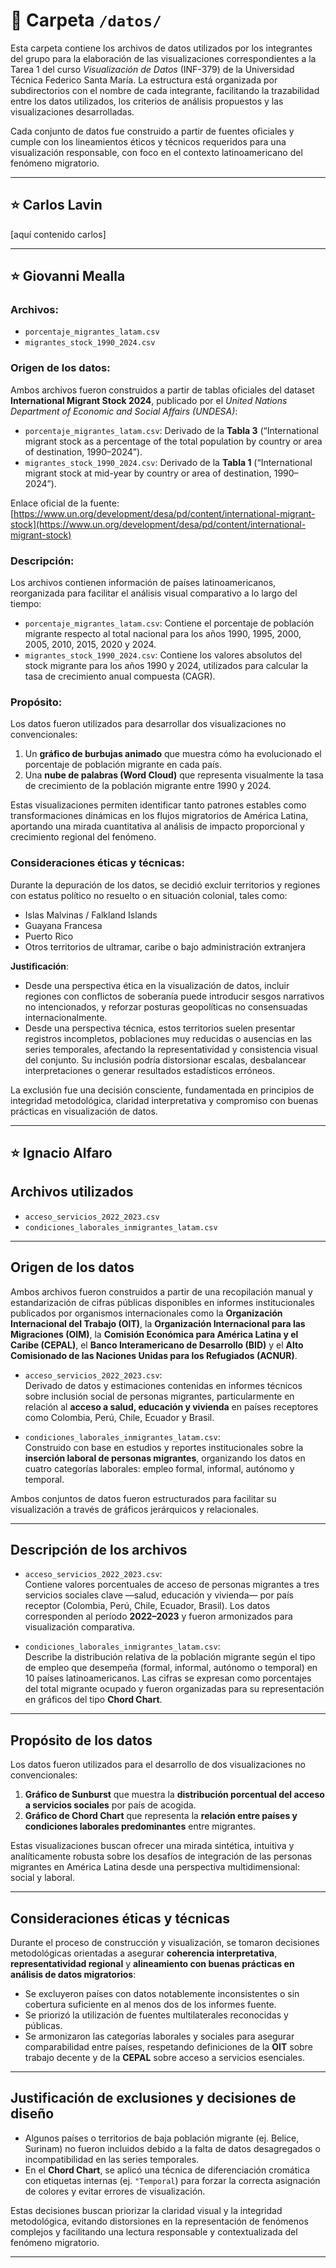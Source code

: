 # 📁 Carpeta `/datos/`

Esta carpeta contiene los archivos de datos utilizados por los integrantes del grupo para la elaboración de las visualizaciones correspondientes a la Tarea 1 del curso *Visualización de Datos* (INF-379) de la Universidad Técnica Federico Santa María. La estructura está organizada por subdirectorios con el nombre de cada integrante, facilitando la trazabilidad entre los datos utilizados, los criterios de análisis propuestos y las visualizaciones desarrolladas.

Cada conjunto de datos fue construido a partir de fuentes oficiales y cumple con los lineamientos éticos y técnicos requeridos para una visualización responsable, con foco en el contexto latinoamericano del fenómeno migratorio.

---

## ⭐ Carlos Lavin

[aquí contenido carlos]

---

## ⭐ Giovanni Mealla

### Archivos:

- `porcentaje_migrantes_latam.csv`
- `migrantes_stock_1990_2024.csv`

### Origen de los datos:

Ambos archivos fueron construidos a partir de tablas oficiales del dataset **International Migrant Stock 2024**, publicado por el *United Nations Department of Economic and Social Affairs (UNDESA)*:

- `porcentaje_migrantes_latam.csv`: Derivado de la **Tabla 3** (“International migrant stock as a percentage of the total population by country or area of destination, 1990–2024”).
- `migrantes_stock_1990_2024.csv`: Derivado de la **Tabla 1** (“International migrant stock at mid-year by country or area of destination, 1990–2024”).

Enlace oficial de la fuente: [https://www.un.org/development/desa/pd/content/international-migrant-stock](https://www.un.org/development/desa/pd/content/international-migrant-stock)

### Descripción:

Los archivos contienen información de países latinoamericanos, reorganizada para facilitar el análisis visual comparativo a lo largo del tiempo:

- `porcentaje_migrantes_latam.csv`: Contiene el porcentaje de población migrante respecto al total nacional para los años 1990, 1995, 2000, 2005, 2010, 2015, 2020 y 2024.
- `migrantes_stock_1990_2024.csv`: Contiene los valores absolutos del stock migrante para los años 1990 y 2024, utilizados para calcular la tasa de crecimiento anual compuesta (CAGR).

### Propósito:

Los datos fueron utilizados para desarrollar dos visualizaciones no convencionales:

1. Un **gráfico de burbujas animado** que muestra cómo ha evolucionado el porcentaje de población migrante en cada país.
2. Una **nube de palabras (Word Cloud)** que representa visualmente la tasa de crecimiento de la población migrante entre 1990 y 2024.

Estas visualizaciones permiten identificar tanto patrones estables como transformaciones dinámicas en los flujos migratorios de América Latina, aportando una mirada cuantitativa al análisis de impacto proporcional y crecimiento regional del fenómeno.

### Consideraciones éticas y técnicas:

Durante la depuración de los datos, se decidió excluir territorios y regiones con estatus político no resuelto o en situación colonial, tales como:

- Islas Malvinas / Falkland Islands
- Guayana Francesa
- Puerto Rico
- Otros territorios de ultramar, caribe o bajo administración extranjera

**Justificación**:

- Desde una perspectiva ética en la visualización de datos, incluir regiones con conflictos de soberanía puede introducir sesgos narrativos no intencionados, y reforzar posturas geopolíticas no consensuadas internacionalmente.
- Desde una perspectiva técnica, estos territorios suelen presentar registros incompletos, poblaciones muy reducidas o ausencias en las series temporales, afectando la representatividad y consistencia visual del conjunto. Su inclusión podría distorsionar escalas, desbalancear interpretaciones o generar resultados estadísticos erróneos.

La exclusión fue una decisión consciente, fundamentada en principios de integridad metodológica, claridad interpretativa y compromiso con buenas prácticas en visualización de datos.

---

## ⭐ Ignacio Alfaro

## Archivos utilizados

- `acceso_servicios_2022_2023.csv`  
- `condiciones_laborales_inmigrantes_latam.csv`

---

## Origen de los datos

Ambos archivos fueron construidos a partir de una recopilación manual y estandarización de cifras públicas disponibles en informes institucionales publicados por organismos internacionales como la **Organización Internacional del Trabajo (OIT)**, la **Organización Internacional para las Migraciones (OIM)**, la **Comisión Económica para América Latina y el Caribe (CEPAL)**, el **Banco Interamericano de Desarrollo (BID)** y el **Alto Comisionado de las Naciones Unidas para los Refugiados (ACNUR)**.

- `acceso_servicios_2022_2023.csv`:  
  Derivado de datos y estimaciones contenidas en informes técnicos sobre inclusión social de personas migrantes, particularmente en relación al **acceso a salud, educación y vivienda** en países receptores como Colombia, Perú, Chile, Ecuador y Brasil.

- `condiciones_laborales_inmigrantes_latam.csv`:  
  Construido con base en estudios y reportes institucionales sobre la **inserción laboral de personas migrantes**, organizando los datos en cuatro categorías laborales: empleo formal, informal, autónomo y temporal.

Ambos conjuntos de datos fueron estructurados para facilitar su visualización a través de gráficos jerárquicos y relacionales.

---

## Descripción de los archivos

- `acceso_servicios_2022_2023.csv`:  
  Contiene valores porcentuales de acceso de personas migrantes a tres servicios sociales clave —salud, educación y vivienda— por país receptor (Colombia, Perú, Chile, Ecuador, Brasil). Los datos corresponden al período **2022–2023** y fueron armonizados para visualización comparativa.

- `condiciones_laborales_inmigrantes_latam.csv`:  
  Describe la distribución relativa de la población migrante según el tipo de empleo que desempeña (formal, informal, autónomo o temporal) en 10 países latinoamericanos. Las cifras se expresan como porcentajes del total migrante ocupado y fueron organizadas para su representación en gráficos del tipo **Chord Chart**.

---

## Propósito de los datos

Los datos fueron utilizados para el desarrollo de dos visualizaciones no convencionales:

1. **Gráfico de Sunburst** que muestra la **distribución porcentual del acceso a servicios sociales** por país de acogida.
2. **Gráfico de Chord Chart** que representa la **relación entre países y condiciones laborales predominantes** entre migrantes.

Estas visualizaciones buscan ofrecer una mirada sintética, intuitiva y analíticamente robusta sobre los desafíos de integración de las personas migrantes en América Latina desde una perspectiva multidimensional: social y laboral.

---

## Consideraciones éticas y técnicas

Durante el proceso de construcción y visualización, se tomaron decisiones metodológicas orientadas a asegurar **coherencia interpretativa**, **representatividad regional** y **alineamiento con buenas prácticas en análisis de datos migratorios**:

- Se excluyeron países con datos notablemente inconsistentes o sin cobertura suficiente en al menos dos de los informes fuente.
- Se priorizó la utilización de fuentes multilaterales reconocidas y públicas.
- Se armonizaron las categorías laborales y sociales para asegurar comparabilidad entre países, respetando definiciones de la **OIT** sobre trabajo decente y de la **CEPAL** sobre acceso a servicios esenciales.

---

## Justificación de exclusiones y decisiones de diseño

- Algunos países o territorios de baja población migrante (ej. Belice, Surinam) no fueron incluidos debido a la falta de datos desagregados o incompatibilidad en las series temporales.
- En el **Chord Chart**, se aplicó una técnica de diferenciación cromática con etiquetas internas (ej. `"Temporal`) para forzar la correcta asignación de colores y evitar errores de visualización.

Estas decisiones buscan priorizar la claridad visual y la integridad metodológica, evitando distorsiones en la representación de fenómenos complejos y facilitando una lectura responsable y contextualizada del fenómeno migratorio.

---